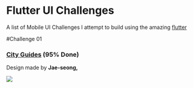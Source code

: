 # Flutter UI Challenges

A list of Mobile UI Challenges I attempt to build using the amazing [flutter](https://flutter.io/)

#Challenge 01  

### [City Guides](https://github.com/shamnex/flutter_challenges/01-city-guides) (95% Done)
Design made by **Jae-seong,**

[<img src="https://github.com/shamnex/flutter_challenges/01-city-guides/gifs/iphonex_travel_demo.gif">](https://dribbble.com/shots/3861169-iPhone-X-City-Guides-Concept)

